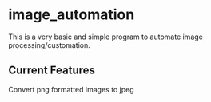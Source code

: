 # image_automation

This is a very basic and simple program to automate image processing/customation.

## Current Features
Convert png formatted images to jpeg
